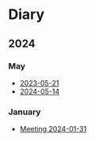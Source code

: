 # Diary

## 2024

### May

- [2023-05-21](2024-05-21)
- [2024-05-14](2024-05-14)

### January

- [Meeting 2024-01-31](2024-01-31)
